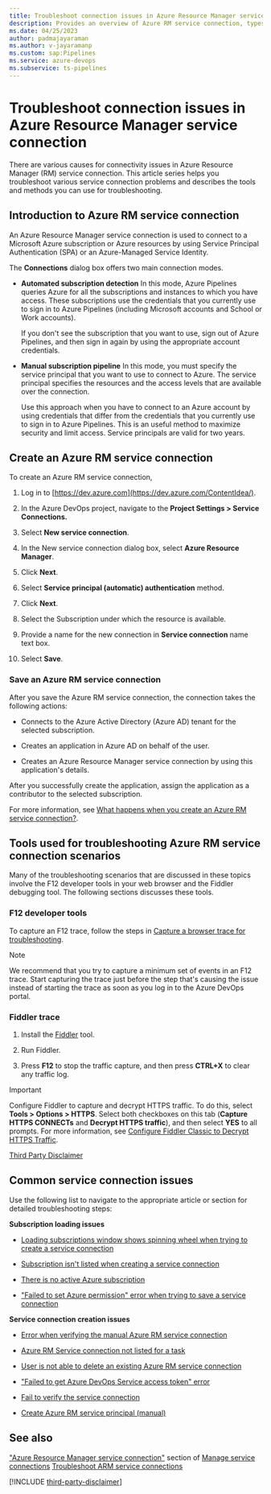```yaml
---
title: Troubleshoot connection issues in Azure Resource Manager service connection
description: Provides an overview of Azure RM service connection, types of connection modes, and lists the tools used to troubleshoot various scenarios.
ms.date: 04/25/2023
author: padmajayaraman
ms.author: v-jayaramanp
ms.custom: sap:Pipelines
ms.service: azure-devops
ms.subservice: ts-pipelines
---
```


# Troubleshoot connection issues in Azure Resource Manager service connection

There are various causes for connectivity issues in Azure Resource Manager (RM) service connection. This article series helps you troubleshoot various service connection problems and describes the tools and methods you can use for troubleshooting.

## Introduction to Azure RM service connection

An Azure Resource Manager service connection is used to connect to a Microsoft Azure subscription or Azure resources by using Service Principal Authentication (SPA) or an Azure-Managed Service Identity.

The **Connections** dialog box offers two main connection modes.

- **Automated subscription detection**
  In this mode, Azure Pipelines queries Azure for all the subscriptions and instances to which you have access. These subscriptions use the credentials that you currently use to sign in to Azure Pipelines (including Microsoft accounts and School or Work accounts).

  If you don't see the subscription that you want to use, sign out of Azure Pipelines, and then sign in again by using the appropriate account credentials.

- **Manual subscription pipeline**
  In this mode, you must specify the service principal that you want to use to connect to Azure. The service principal specifies the resources and the access levels that are available over the connection.

  Use this approach when you have to connect to an Azure account by using credentials that differ from the credentials that you currently use to sign in to Azure Pipelines. This is an useful method to maximize security and limit access. Service principals are valid for two years.

## Create an Azure RM service connection

To create an Azure RM service connection,

1. Log in to [https://dev.azure.com](https://dev.azure.com/ContentIdea/).

1. In the Azure DevOps project, navigate to the **Project Settings > Service Connections.**

1. Select **New service connection**.

1. In the New service connection dialog box, select **Azure Resource Manager**.

1. Click **Next**.

1. Select **Service principal (automatic) authentication** method.

1. Click **Next**.

1. Select the Subscription under which the resource is available.

1. Provide a name for the new connection in **Service connection** name text box.

1. Select **Save**.

### Save an Azure RM service connection

After you save the Azure RM service connection, the connection takes the following actions:

- Connects to the Azure Active Directory (Azure AD) tenant for the selected subscription.

- Creates an application in Azure AD on behalf of the user.

- Creates an Azure Resource Manager service connection by using this application's details.

After you successfully create the application, assign the application as a contributor to the selected subscription.

For more information, see [What happens when you create an Azure RM service connection?](/azure/devops/pipelines/release/azure-rm-endpoint?view=azure-devops&preserve-view=true).

## Tools used for troubleshooting Azure RM service connection scenarios

Many of the troubleshooting scenarios that are discussed in these topics involve the F12 developer tools in your web browser and the Fiddler debugging tool. The following sections discusses these tools.

### F12 developer tools

To capture an F12 trace, follow the steps in [Capture a browser trace for troubleshooting](/azure/azure-portal/capture-browser-trace).

> [!NOTE]
> We recommend that you try to capture a minimum set of events in an F12 trace. Start capturing the trace just before the step that's causing the issue instead of starting the trace as soon as you log in to the Azure DevOps portal.

### Fiddler trace

1. Install the [Fiddler](https://docs.telerik.com/fiddler/configure-fiddler/tasks/decrypthttps) tool.

1. Run Fiddler.

1. Press **F12** to stop the traffic capture, and then press **CTRL+X** to clear any traffic log.

> [!IMPORTANT]
> Configure Fiddler to capture and decrypt HTTPS traffic. To do this, select **Tools > Options > HTTPS**. Select both checkboxes on this tab (**Capture HTTPS CONNECTs** and **Decrypt HTTPS traffic**), and then select **YES** to all prompts. For more information, see [Configure Fiddler Classic to Decrypt HTTPS Traffic](https://docs.telerik.com/fiddler/configure-fiddler/tasks/decrypthttps&preserve-view=true).

[Third Party Disclaimer](../../includes/third-party-disclaimer.md)

## Common service connection issues

Use the following list to navigate to the appropriate article or section for detailed troubleshooting steps:

**Subscription loading issues**

- [Loading subscriptions window shows spinning wheel when trying to create a service connection](troubleshoot-subscription-related-scenarios.md#loading-subscriptions-window-shows-spinning-wheel-when-trying-to-create-a-service-connection)

- [Subscription isn't listed when creating a service connection](troubleshoot-subscription-related-scenarios.md#subscription-is-not-listed-when-creating-a-service-connection)

- [There is no active Azure subscription](troubleshoot-subscription-related-scenarios.md#you-dont-appear-to-have-an-active-azure-subscription-error)

- ["Failed to set Azure permission" error when trying to save a service connection](troubleshoot-subscription-related-scenarios.md#failed-to-set-azure-permission-error-when-trying-to-save-a-service-connection)

**Service connection creation issues**

- [Error when verifying the manual Azure RM service connection](fail-to-verify-service-connection.md#error-when-verifying-the-manual-azure-rm-service-connection)

- [Azure RM Service connection not listed for a task](azure-rm-service-connection-not-listed-for-a-task.md#azure-rm-service-connection-not-listed-for-a-task)

- [User is not able to delete an existing Azure RM service connection](user-is-not-able-to-delete-existing-service-connection.md#user-isnt-able-to-delete-an-existing-azure-rm-service-connection)

- ["Failed to get Azure DevOps Service access token" error](fail-to-verify-service-connection.md)

- [Fail to verify the service connection](fail-to-verify-service-connection.md)

- [Create Azure RM service principal (manual)](fail-to-verify-service-connection.md#create-azure-rm-service-principal-manual)

## See also

["Azure Resource Manager service connection"](/azure/devops/pipelines/library/service-endpoints?view=azure-devops&tabs=yaml&preserve-view=true) section of [Manage service connections](/azure/devops/pipelines/library/service-endpoints?view=azure-devops&preserve-view=true&tabs=yaml)
[Troubleshoot ARM service connections](/azure/devops/pipelines/release/azure-rm-endpoint?view=azure-devops&preserve-view=true)

[!INCLUDE [third-party-disclaimer](../../includes/third-party-disclaimer.md)]